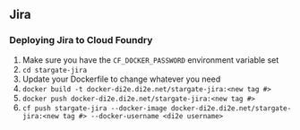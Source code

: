 ## Jira

### Deploying Jira to Cloud Foundry
1. Make sure you have the `CF_DOCKER_PASSWORD` environment variable set
1. `cd stargate-jira`
1. Update your Dockerfile to change whatever you need
1. `docker build -t docker-di2e.di2e.net/stargate-jira:<new tag #>`
1. `docker push docker-di2e.di2e.net/stargate-jira:<new tag #>`
1. `cf push stargate-jira --docker-image docker-di2e.di2e.net/stargate-jira:<new tag #> --docker-username <di2e username>`